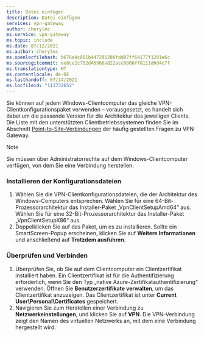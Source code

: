 ```yaml
---
title: Datei einfügen
description: Datei einfügen
services: vpn-gateway
author: cherylmc
ms.service: vpn-gateway
ms.topic: include
ms.date: 07/12/2021
ms.author: cherylmc
ms.openlocfilehash: b676e4c801b447291288fdd07ff64177f1201e6c
ms.sourcegitcommit: ee8ce2c752d45968a822acc0866ff8111d0d4c7f
ms.translationtype: HT
ms.contentlocale: de-DE
ms.lasthandoff: 07/14/2021
ms.locfileid: "113732652"
---
```

Sie können auf jedem Windows-Clientcomputer das gleiche VPN-Clientkonfigurationspaket verwenden – vorausgesetzt, es handelt sich dabei um die passende Version für die Architektur des jeweiligen Clients. Die Liste mit den unterstützten Clientbetriebssystemen finden Sie im Abschnitt [Point-to-Site-Verbindungen](../articles/vpn-gateway/vpn-gateway-vpn-faq.md#P2S) der häufig gestellten Fragen zu VPN Gateway.

>[!NOTE]
>Sie müssen über Administratorrechte auf dem Windows-Clientcomputer verfügen, von dem Sie eine Verbindung herstellen.
>

### <a name="install-the-configuration-files"></a>Installieren der Konfigurationsdateien

1. Wählen Sie die VPN-Clientkonfigurationsdateien, die der Architektur des Windows-Computers entsprechen. Wählen Sie für eine 64-Bit-Prozessorarchitektur das Installer-Paket „VpnClientSetupAmd64“ aus. Wählen Sie für eine 32-Bit-Prozessorarchitektur das Installer-Paket „VpnClientSetupX86“ aus. 
1. Doppelklicken Sie auf das Paket, um es zu installieren. Sollte ein SmartScreen-Popup erscheinen, klicken Sie auf **Weitere Informationen** und anschließend auf **Trotzdem ausführen**.

### <a name="verify-and-connect"></a>Überprüfen und Verbinden

1. Überprüfen Sie, ob Sie auf dem Clientcomputer ein Clientzertifikat installiert haben. Ein Clientzertifikat ist für die Authentifizierung erforderlich, wenn Sie den Typ „native Azure-Zertifikatauthentifizierung“ verwenden. Öffnen Sie **Benutzerzertifikate verwalten**, um das Clientzertifikat anzuzeigen. Das Clientzertifikat ist unter **Current User\Personal\Certificates** gespeichert.
1. Navigieren Sie zum Herstellen einer Verbindung zu **Netzwerkeinstellungen**, und klicken Sie auf **VPN**. Die VPN-Verbindung zeigt den Namen des virtuellen Netzwerks an, mit dem eine Verbindung hergestellt wird.
